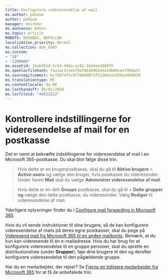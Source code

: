 ```yaml
---
title: Konfigurere videresendelse af mail
ms.author: pebaum
author: pebaum
manager: mnirkhe
ms.audience: Admin
ms.topic: article
ROBOTS: NOINDEX, NOFOLLOW
localization_priority: Normal
ms.collection: Adm_O365
ms.custom:
- "20"
- "1200004"
ms.assetid: 15abf81d-5c5d-49da-ac81-1b4daa1809f6
ms.openlocfilehash: faa1ac2ceeef9af86d8961e6a19b09ceef968a57
ms.sourcegitcommit: bc7d6f4f3c9f7060d073f5130e1ec856e248d020
ms.translationtype: MT
ms.contentlocale: da-DK
ms.lasthandoff: 06/02/2020
ms.locfileid: "44512512"
---
```

# <a name="check-the-email-forwarding-settings-for-a-mailbox"></a>Kontrollere indstillingerne for videresendelse af mail for en postkasse

Det er nemt at bekræfte indstillingerne for videresendelse af mail i en Microsoft 365-postkasse. Du skal blot følge disse trin.
  
> Hvis dette er en brugerpostkasse, skal du gå til **Aktive brugere** \> **Active users** og vælge den bruger, hvis postkasse du videresender. Under fanen **Mail** skal du vælge **Administrer videresendelse af mail**.

> Hvis dette er en delt **Groups** postkasse, skal du gå til \> **Delte grupper og** vælge den delte postkasse, du videresender. Vælg **Rediger** til videresendelse af mail.

Yderligere oplysninger finder du i [Configure mail forwarding in Microsoft 365](https://docs.microsoft.com/microsoft-365/admin/email/configure-email-forwarding).
  
Hvis du vil sende instruktioner til dine brugere, så de kan konfigurere videresendelse af mails på deres egne postkasser, skal du pege på [Videresend mail fra Microsoft 365 til en anden mailkonto](https://support.office.com/article/Forward-email-from-Office-365-to-another-email-account-1ed4ee1e-74f8-4f53-a174-86b748ff6a0e). Bemærk, at du kun kan videresende til én e-mailadresse. Hvis du har brug for at konfigurere videresendelse til en gruppe personer, skal du oprette en distributionsliste (under **Grupper**), føje dine brugere til den og derefter konfigurere videresendelse til den pågældende gruppe.
  
Har du en medarbejder, der rejser? Se [Fjerne en tidligere medarbejder fra Microsoft 365](https://docs.microsoft.com/microsoft-365/admin/add-users/remove-former-employee) for at få de anbefalede trin.